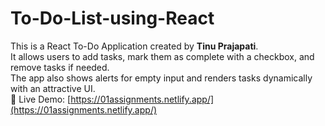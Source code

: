 # To-Do-List-using-React

This is a React To-Do Application created by **Tinu Prajapati**.  
It allows users to add tasks, mark them as complete with a checkbox, and remove tasks if needed.  
The app also shows alerts for empty input and renders tasks dynamically with an attractive UI.  
🔗 Live Demo: [https://01assignments.netlify.app/](https://01assignments.netlify.app/)  
